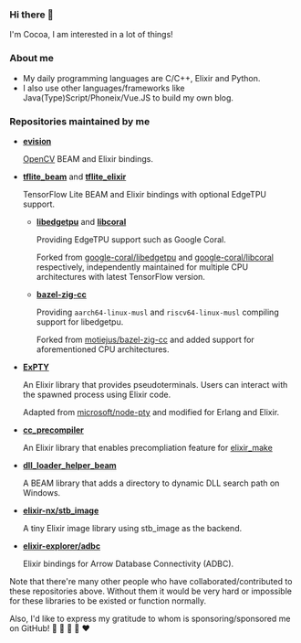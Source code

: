 ### Hi there 👋

I'm Cocoa, I am interested in a lot of things!

### About me

- My daily programming languages are C/C++, Elixir and Python.
- I also use other languages/frameworks like Java(Type)Script/Phoneix/Vue.JS to build my own blog.

### Repositories maintained by me

- **[evision](https://github.com/cocoa-xu/evision)**

  [OpenCV](https://github.com/opencv/opencv) BEAM and Elixir bindings.

- **[tflite_beam](https://github.com/cocoa-xu/tflite_beam)** and **[tflite_elixir](https://github.com/cocoa-xu/tflite_elixir)**

  TensorFlow Lite BEAM and Elixir bindings with optional EdgeTPU support.

  - **[libedgetpu](https://github.com/cocoa-xu/libedgetpu)** and **[libcoral](https://github.com/cocoa-xu/libcoral)**

    Providing EdgeTPU support such as Google Coral.

    Forked from [google-coral/libedgetpu](https://github.com/google-coral/libedgetpu) and [google-coral/libcoral](https://github.com/google-coral/libcoral) respectively, independently maintained for multiple CPU architectures with latest TensorFlow version.

  - **[bazel-zig-cc](https://github.com/cocoa-xu/bazel-zig-cc)**

    Providing `aarch64-linux-musl` and `riscv64-linux-musl` compiling support for libedgetpu.

    Forked from [motiejus/bazel-zig-cc](https://git.sr.ht/~motiejus/bazel-zig-cc) and added support for aforementioned CPU architectures.

- **[ExPTY](https://github.com/cocoa-xu/ExPTY)**

  An Elixir library that provides pseudoterminals. Users can interact with the spawned process using Elixir code.

  Adapted from [microsoft/node-pty](https://github.com/microsoft/node-pty) and modified for Erlang and Elixir.

- **[cc_precompiler](https://github.com/cocoa-xu/cc_precompiler)**

  An Elixir library that enables precompliation feature for [elixir_make](https://github.com/elixir-lang/elixir_make)

- **[dll_loader_helper_beam](https://github.com/cocoa-xu/dll_loader_helper_beam)**

  A BEAM library that adds a directory to dynamic DLL search path on Windows.

- **[elixir-nx/stb_image](https://github.com/elixir-nx/stb_image)**

  A tiny Elixir image library using stb_image as the backend.

- **[elixir-explorer/adbc](https://github.com/elixir-explorer/adbc)**

  Elixir bindings for Arrow Database Connectivity (ADBC).

Note that there're many other people who have collaborated/contributed to these repositories above. Without them it would be very hard or impossible for these libraries to be existed or function normally. 

Also, I'd like to express my gratitude to whom is sponsoring/sponsored me on GitHub! 💚 💙 💜 💛 ❤️
